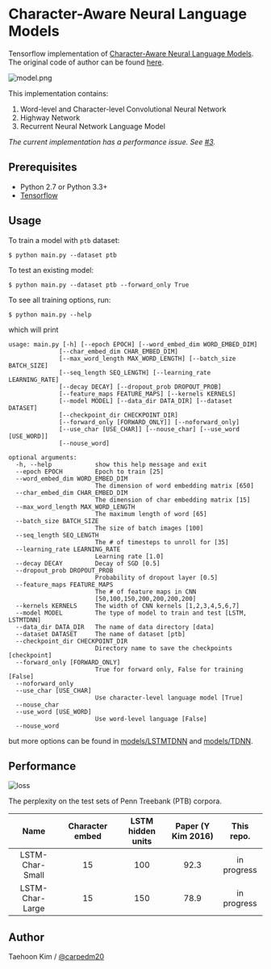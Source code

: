 Character-Aware Neural Language Models
======================================

Tensorflow implementation of [Character-Aware Neural Language Models](http://arxiv.org/abs/1508.06615). The original code of author can be found [here](https://github.com/yoonkim/lstm-char-cnn).

![model.png](./assets/model.png)

This implementation contains:

1. Word-level and Character-level Convolutional Neural Network
2. Highway Network
3. Recurrent Neural Network Language Model

*The current implementation has a performance issue. See [#3](https://github.com/carpedm20/lstm-char-cnn-tensorflow/issues/3).*


Prerequisites
-------------

- Python 2.7 or Python 3.3+
- [Tensorflow](https://www.tensorflow.org/)


Usage
-----

To train a model with `ptb` dataset:

    $ python main.py --dataset ptb

To test an existing model:

    $ python main.py --dataset ptb --forward_only True

To see all training options, run:

    $ python main.py --help

which will print

    usage: main.py [-h] [--epoch EPOCH] [--word_embed_dim WORD_EMBED_DIM]
                  [--char_embed_dim CHAR_EMBED_DIM]
                  [--max_word_length MAX_WORD_LENGTH] [--batch_size BATCH_SIZE]
                  [--seq_length SEQ_LENGTH] [--learning_rate LEARNING_RATE]
                  [--decay DECAY] [--dropout_prob DROPOUT_PROB]
                  [--feature_maps FEATURE_MAPS] [--kernels KERNELS]
                  [--model MODEL] [--data_dir DATA_DIR] [--dataset DATASET]
                  [--checkpoint_dir CHECKPOINT_DIR]
                  [--forward_only [FORWARD_ONLY]] [--noforward_only]
                  [--use_char [USE_CHAR]] [--nouse_char] [--use_word [USE_WORD]]
                  [--nouse_word]

    optional arguments:
      -h, --help            show this help message and exit
      --epoch EPOCH         Epoch to train [25]
      --word_embed_dim WORD_EMBED_DIM
                            The dimension of word embedding matrix [650]
      --char_embed_dim CHAR_EMBED_DIM
                            The dimension of char embedding matrix [15]
      --max_word_length MAX_WORD_LENGTH
                            The maximum length of word [65]
      --batch_size BATCH_SIZE
                            The size of batch images [100]
      --seq_length SEQ_LENGTH
                            The # of timesteps to unroll for [35]
      --learning_rate LEARNING_RATE
                            Learning rate [1.0]
      --decay DECAY         Decay of SGD [0.5]
      --dropout_prob DROPOUT_PROB
                            Probability of dropout layer [0.5]
      --feature_maps FEATURE_MAPS
                            The # of feature maps in CNN
                            [50,100,150,200,200,200,200]
      --kernels KERNELS     The width of CNN kernels [1,2,3,4,5,6,7]
      --model MODEL         The type of model to train and test [LSTM, LSTMTDNN]
      --data_dir DATA_DIR   The name of data directory [data]
      --dataset DATASET     The name of dataset [ptb]
      --checkpoint_dir CHECKPOINT_DIR
                            Directory name to save the checkpoints [checkpoint]
      --forward_only [FORWARD_ONLY]
                            True for forward only, False for training [False]
      --noforward_only
      --use_char [USE_CHAR]
                            Use character-level language model [True]
      --nouse_char
      --use_word [USE_WORD]
                            Use word-level language [False]
      --nouse_word

but more options can be found in [models/LSTMTDNN](./models/LSTMTDNN.py) and [models/TDNN](./models/TDNN.py).


Performance
-----------

![loss](./assets/performance.png)

The perplexity on the test sets of Penn Treebank (PTB) corpora.

|       Name      | Character embed | LSTM hidden units | Paper (Y Kim 2016) |  This repo. |
|:---------------:|:---------------:|:-----------------:|:------------------:|:-----------:|
| LSTM-Char-Small |        15       |        100        |        92.3        | in progress |
| LSTM-Char-Large |        15       |        150        |        78.9        | in progress |


Author
------

Taehoon Kim / [@carpedm20](http://carpedm20.github.io/)
